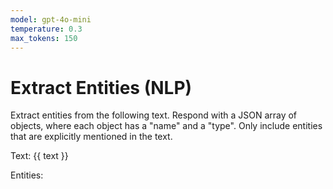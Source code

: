 ```yaml
---
model: gpt-4o-mini
temperature: 0.3
max_tokens: 150
---
```


# Extract Entities (NLP)

Extract entities from the following text. Respond with a JSON array of objects, where each object has a "name" and a "type". Only include entities that are explicitly mentioned in the text.

Text: {{ text }}

Entities:
